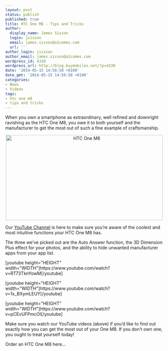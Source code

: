 ```yaml
---
layout: post
status: publish
published: true
title: HTC One M8 - Tips and Tricks
author:
  display_name: James Sisson
  login: jsisson
  email: james.sisson@a1comms.com
  url: ''
author_login: jsisson
author_email: james.sisson@a1comms.com
wordpress_id: 4330
wordpress_url: http://blog.buymobiles.net/?p=4330
date: '2014-05-15 14:56:58 +0100'
date_gmt: '2014-05-15 14:56:58 +0100'
categories:
- News
- Videos
tags:
- htc one m8
- tips and tricks
---
```

<p><span class="postStandFirst">When you own a smartphone as extraordinary, well refined and downright ravishing as the HTC One M8, you owe it to both yourself and the manufacturer to get the most out of such a fine example of craftsmanship.</span></p>
<p style="text-align: center;"><img class="size-full wp-image-4542 aligncenter" src="https://a1comms-blog-buymobiles.storage.googleapis.com/2014/05/HTC-One-M8.jpg" alt="HTC One M8" width="500" height="272" /></p>
<p style="text-align: left;">Our <a href="https://www.youtube.com/user/buymobilesnet">YouTube Channel</a> is here to make sure you&rsquo;re aware of the coolest and most intuitive functions your HTC One M8 has.</p>
<p style="text-align: left;">The three we&rsquo;ve picked out are the Auto Answer function, the 3D Dimension Plus effect for your photos, and the ability to hide unwanted manufacturer apps from your app list.</p>
<p style="text-align: left;">[youtube height="HEIGHT" width="WIDTH"]https://www.youtube.com/watch?v=RT73TknYowM[/youtube]</p>
<p style="text-align: left;">[youtube height="HEIGHT" width="WIDTH"]https://www.youtube.com/watch?v=1x_BXymLEUY[/youtube]</p>
<p style="text-align: left;">[youtube height="HEIGHT" width="WIDTH"]https://www.youtube.com/watch?v=pCEvUFPmcOI[/youtube]</p>
<p style="text-align: left;">Make sure you watch our YouTube videos (above) if you&rsquo;d like to find out exactly how you can get the most out of your One M8. If you don&rsquo;t own one, you ought to treat yourself today!</p>
<p><img src="https://www.buymobiles.net/images/bmp_rightarrow.gif" alt="" />Order an HTC One M8 here...</p>
